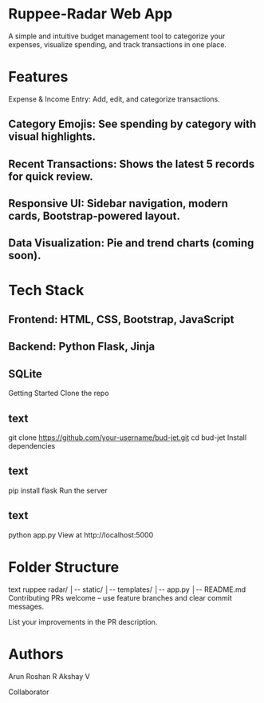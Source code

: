 # Ruppee-Radar Web App
A simple and intuitive budget management tool to categorize your expenses, visualize spending, and track transactions in one place.

# Features
Expense & Income Entry: Add, edit, and categorize transactions.

## Category Emojis: See spending by category with visual highlights.

## Recent Transactions: Shows the latest 5 records for quick review.

## Responsive UI: Sidebar navigation, modern cards, Bootstrap-powered layout.

## Data Visualization: Pie and trend charts (coming soon).

# Tech Stack
## Frontend: HTML, CSS, Bootstrap, JavaScript

## Backend: Python Flask, Jinja

## SQLite
Getting Started
Clone the repo
 
## text
git clone https://github.com/your-username/bud-jet.git
cd bud-jet
Install dependencies

## text
pip install flask
Run the server

## text
python app.py
View at http://localhost:5000

# Folder Structure
text
ruppee radar/
│-- static/
│-- templates/
│-- app.py
│-- README.md
Contributing
PRs welcome – use feature branches and clear commit messages.

List your improvements in the PR description.

# Authors
Arun Roshan R
Akshay V

Collaborator
